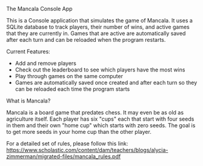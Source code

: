 The Mancala Console App

This is a Console application that simulates the game of Mancala. It uses a SQLite database to track players, their number of wins, and active games that they are currently in. Games that are active are automatically saved after each turn and can be reloaded when the program restarts.


Current Features:
- Add and remove players
- Check out the leaderboard to see which players have the most wins
- Play through games on the same computer
- Games are automatically saved once created and after each turn so they can be reloaded each time the program starts


What is Mancala?

Mancala is a board game that predates chess. It may even be as old as agriculture itself. Each player has six "cups" each that start with four seeds in them and their own "home cup" which starts with zero seeds. The goal is to get more seeds in your home cup than the other player.

For a detailed set of rules, please follow this link: https://www.scholastic.com/content/dam/teachers/blogs/alycia-zimmerman/migrated-files/mancala_rules.pdf
